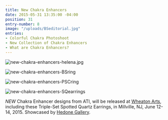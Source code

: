 ```yaml
---
title: New Chakra Enhancers
date: 2015-05-31 13:35:00 -04:00
position: 31
entry-number: 8
image: "/uploads/BSeditorial.jpg"
entries:
- Colorful Chakra Photoshoot
- New Collection of Chakra Enhancers
- What are Chakra Enhancers?
---
```


![new-chakra-enhancers-helena.jpg](/uploads/new-chakra-enhancers-helena.jpg)

![new-chakra-enhancers-BSring](/uploads/new-chakra-enhancers-BSring)

![new-chakra-enhancers-PSCring](/uploads/new-chakra-enhancers-PSCring)

![new-chakra-enhancers-SQearrings](/uploads/new-chakra-enhancers-SQearrings)

*NEW* Chakra Enhancer designs from ATI, will be released at [Wheaton Arts](http://www.wheatonarts.org/), including these Triple-Set Spotted Quartz Earrings, in Millville, NJ, June 12- 14, 2015.  Showcased by [Hedone Gallery](http://hedonegallery.com/).
